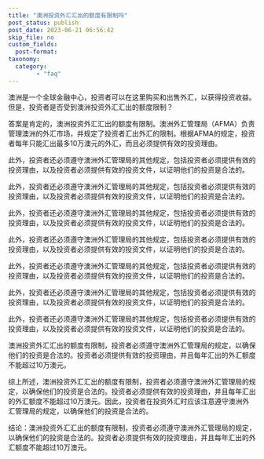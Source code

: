```yaml
---
title: "澳洲投资外汇汇出的额度有限制吗"
post_status: publish
post_date: 2023-06-21 06:56:42
skip_file: no
custom_fields: 
  post-format: 
taxonomy:
  category:
        - "faq"
---
```


澳洲是一个全球金融中心，投资者可以在这里购买和出售外汇，以获得投资收益。但是，投资者是否受到澳洲投资外汇汇出的额度限制？

答案是肯定的，澳洲投资外汇汇出的额度有限制。澳洲外汇管理局（AFMA）负责管理澳洲的外汇市场，并规定了投资者汇出外汇的限制。根据AFMA的规定，投资者每年只能汇出最多10万澳元的外汇，而且必须提供有效的投资理由。

此外，投资者还必须遵守澳洲外汇管理局的其他规定，包括投资者必须提供有效的投资理由，以及投资者必须提供有效的投资文件，以证明他们的投资是合法的。

此外，投资者还必须遵守澳洲外汇管理局的其他规定，包括投资者必须提供有效的投资理由，以及投资者必须提供有效的投资文件，以证明他们的投资是合法的。

此外，投资者还必须遵守澳洲外汇管理局的其他规定，包括投资者必须提供有效的投资理由，以及投资者必须提供有效的投资文件，以证明他们的投资是合法的。

此外，投资者还必须遵守澳洲外汇管理局的其他规定，包括投资者必须提供有效的投资理由，以及投资者必须提供有效的投资文件，以证明他们的投资是合法的。

此外，投资者还必须遵守澳洲外汇管理局的其他规定，包括投资者必须提供有效的投资理由，以及投资者必须提供有效的投资文件，以证明他们的投资是合法的。

此外，投资者还必须遵守澳洲外汇管理局的其他规定，包括投资者必须提供有效的投资理由，以及投资者必须提供有效的投资文件，以证明他们的投资是合法的。

此外，投资者还必须遵守澳洲外汇管理局的其他规定，包括投资者必须提供有效的投资理由，以及投资者必须提供有效的投资文件，以证明他们的投资是合法的。

澳洲投资外汇汇出的额度有限制，投资者必须遵守澳洲外汇管理局的规定，以确保他们的投资是合法的。投资者必须提供有效的投资理由，并且每年汇出的外汇额度不能超过10万澳元。

综上所述，澳洲投资外汇汇出的额度有限制，投资者必须遵守澳洲外汇管理局的规定，以确保他们的投资是合法的。投资者必须提供有效的投资理由，并且每年汇出的外汇额度不能超过10万澳元。因此，投资者在投资外汇时应该注意遵守澳洲外汇管理局的规定，以确保他们的投资是合法的。

结论：澳洲投资外汇汇出的额度有限制，投资者必须遵守澳洲外汇管理局的规定，以确保他们的投资是合法的。投资者必须提供有效的投资理由，并且每年汇出的外汇额度不能超过10万澳元。
